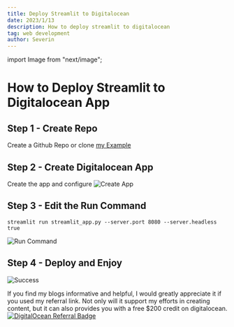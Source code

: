 ```yaml
---
title: Deploy Streamlit to Digitalocean
date: 2023/1/13
description: How to deploy streamlit to digitalocean
tag: web development
author: Severin
---
```


import Image from "next/image";

# How to Deploy Streamlit to Digitalocean App

## Step 1 - Create Repo

Create a Github Repo or clone [my Example](https://github.com/swisscenturion/do_streamlit)

## Step 2 - Create Digitalocean App

Create the app and configure
<Image
  src="https://images.severin.io/blog/images/posts/1_1_create_app.webp"
  alt="Create App"
  width={900}
  height={600}
  priority
  className="next-image"
/>

## Step 3 - Edit the Run Command

```
streamlit run streamlit_app.py --server.port 8080 --server.headless true
```

<Image
  src="https://images.severin.io/blog/images/posts/1_2_run_command.webp"
  alt="Run Command"
  width={900}
  height={600}
  priority
  className="next-image"
/>

## Step 4 - Deploy and Enjoy

<Image
  src="https://images.severin.io/blog/images/posts/1_3_success.webp"
  alt="Success"
  width={900}
  height={600}
  priority
  className="next-image"
/>

If you find my blogs informative and helpful, I would greatly appreciate it if you used my referral link. Not only will it support my efforts in creating content, but it can also provides you with a free $200 credit on digitalocean.
[![DigitalOcean Referral Badge](https://web-platforms.sfo2.digitaloceanspaces.com/WWW/Badge%202.svg)](https://www.digitalocean.com/?refcode=5cd6ce01ae65&utm_campaign=Referral_Invite&utm_medium=Referral_Program&utm_source=badge)
